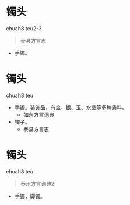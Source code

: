 # 镯头
chuah8 teu2-3
> 泰县方言志
- 手镯。

# 镯头
chuah8 teu
+ 手镯。装饰品，有金、银、玉、水晶等多种质料。
  * 如东方言词典
+ 镯子。
  * 泰县方言志

# 镯头
chuah8 teu
> 泰州方言词典2
- 手镯，脚镯。
